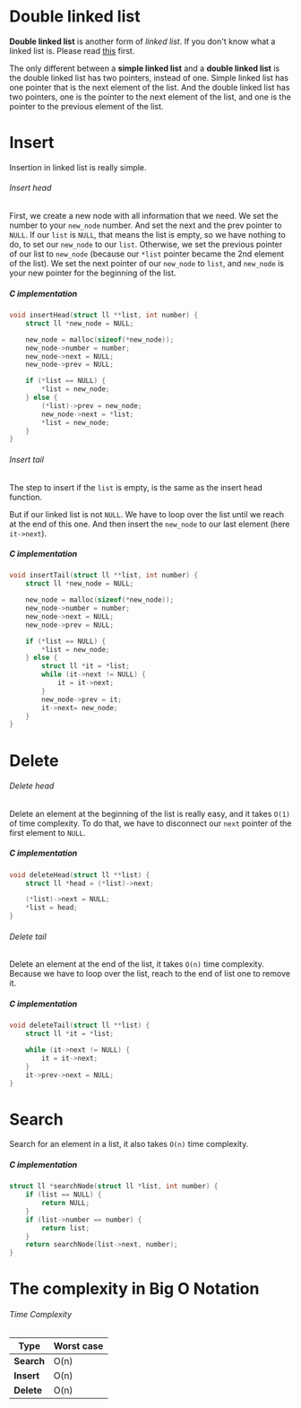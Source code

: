 # Double linked list

**Double linked list** is another form of *linked list*. If you don't know what a linked list is. Please read [this](https://github.com/03t02/C_algorithms/tree/master/Linked%20List) first.

The only different between a **simple linked list** and a **double linked list** is the double linked list has two pointers, instead of one. Simple linked list has one pointer that is the next element of the list. And the double linked list has two pointers, one is the pointer to the next element of the list, and one is the pointer to the previous element of the list.

# Insert

Insertion in linked list is really simple.

###### Insert head

First, we create a new node with all information that we need. We set the number to your `new_node` number. And set the next and the prev pointer to `NULL`. If our `list` is `NULL`, that means the list is empty, so we have nothing to do, to set our `new_node` to our `list`. Otherwise, we set the previous pointer of our list to `new_node` (because our `*list` pointer became the 2nd element of the list). We set the next pointer of our `new_node` to `list`, and `new_node` is your new pointer for the beginning of the list.

##### C implementation

```C
void insertHead(struct ll **list, int number) {
    struct ll *new_node = NULL;

    new_node = malloc(sizeof(*new_node));
    new_node->number = number;
    new_node->next = NULL;
    new_node->prev = NULL;

    if (*list == NULL) {
        *list = new_node;
    } else {
        (*list)->prev = new_node;
        new_node->next = *list;
        *list = new_node;
    }
}
```

###### Insert tail

The step to insert if the `list` is empty, is the same as the insert head function.

But if our linked list is not `NULL`. We have to loop over the list until we reach at the end of this one.
And then insert the `new_node` to our last element (here `it->next`).

##### C implementation

```C
void insertTail(struct ll **list, int number) {
    struct ll *new_node = NULL;

    new_node = malloc(sizeof(*new_node));
    new_node->number = number;
    new_node->next = NULL;
    new_node->prev = NULL;

    if (*list == NULL) {
        *list = new_node;
    } else {
        struct ll *it = *list;
        while (it->next != NULL) {
            it = it->next;
        }
        new_node->prev = it;
        it->next= new_node;
    }
}
```

# Delete
###### Delete head
Delete an element at the beginning of the list is really easy, and it takes `O(1)` of time complexity. To do that, we have to disconnect our `next` pointer of the first element to `NULL`.

##### C implementation

```C
void deleteHead(struct ll **list) {
    struct ll *head = (*list)->next;

    (*list)->next = NULL;
    *list = head;
}
```

###### Delete tail
Delete an element at the end of the list, it takes `O(n)` time complexity. Because we have to loop over the list, reach to the end of list one to remove it.

##### C implementation

```C
void deleteTail(struct ll **list) {
    struct ll *it = *list;

    while (it->next != NULL) {
        it = it->next;
    }
    it->prev->next = NULL;
}
```

# Search
Search for an element in a list, it also takes `O(n)` time complexity.

##### C implementation

```C
struct ll *searchNode(struct ll *list, int number) {
    if (list == NULL) {
        return NULL;
    }
    if (list->number == number) {
        return list;
    }
    return searchNode(list->next, number);
}
```

# The complexity in Big O Notation
###### Time Complexity
| Type            | Worst case |
|-----------------|------------|
| **Search**      | O(n)       |
| **Insert**      | O(n)       |
| **Delete**      | O(n)       |
